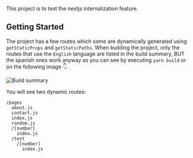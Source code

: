 This project is to test the nextjs internalization feature.

## Getting Started

The project has a few routes which some are dynamically generated using `getStaticProps` and `getStaticPaths`. When building the project, only the routes that use the `English` language are listed in the build summary, BUT the spanish ones work anyway as you can see by executing `yarn build` or on the following image 👇.

![Build summary](https://i.imgur.com/YxPZyMd.png)

You will see two dynamic routes:
```
/pages
  about.js
  contact.js
  index.js
  random.js
  /[number]
    index.js
  /test
    /[number]
      index.js
```